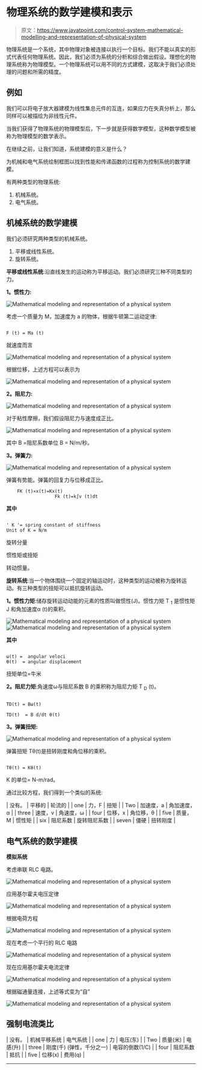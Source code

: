 # 物理系统的数学建模和表示

> 原文：<https://www.javatpoint.com/control-system-mathematical-modelling-and-representation-of-physical-system>

物理系统是一个系统，其中物理对象被连接以执行一个目标。我们不能以真实的形式代表任何物理系统。因此，我们必须为系统的分析和综合做出假设。理想化的物理系统称为物理模型。一个物理系统可以用不同的方式建模，这取决于我们必须处理的问题和所需的精度。

## 例如

我们可以将电子放大器建模为线性集总元件的互连，如果应力在失真分析上，那么同样可以被描绘为非线性元件。

当我们获得了物理系统的物理模型后，下一步就是获得数学模型，这种数学模型被称为物理模型的数学表示。

在继续之前，让我们知道，系统建模的意义是什么？

为机械和电气系统绘制框图以找到性能和传递函数的过程称为控制系统的数学建模。

有两种类型的物理系统:

1.  机械系统。
2.  电气系统。

## 机械系统的数学建模

我们必须研究两种类型的机械系统。

1.  平移或线性系统。
2.  旋转系统。

**平移或线性系统**:沿直线发生的运动称为平移运动。我们必须研究三种不同类型的力。

**1。惯性力:**

![Mathematical modeling and representation of a physical system](img/acdadf247b017d61cec4700a48c0a98f.png)

考虑一个质量为 M，加速度为 a 的物体，根据牛顿第二运动定律:

```

F (t) = Ma (t)

```

就速度而言

![Mathematical modeling and representation of a physical system](img/4c4291f76bf4cbb92ae3f87dd7bb2fe7.png)

根据位移，上述方程可以表示为

![Mathematical modeling and representation of a physical system](img/34dc1a62bd4106c9e632609e056a7f0f.png)

**2。阻尼力:**

![Mathematical modeling and representation of a physical system](img/91f36595b65c71a2600e998d702f9962.png)

对于粘性摩擦，我们假设阻尼力与速度成正比。

![Mathematical modeling and representation of a physical system](img/22358906e3a9ac78347d6621160c358f.png)

其中 B =阻尼系数单位 B = N/m/秒。

**3。弹簧力:**

![Mathematical modeling and representation of a physical system](img/9a1a693c3fca9c6008d3ff116926fb30.png)

弹簧有势能。弹簧的回复力与位移成正比。

```
    FK (t)∝x(t)=Kx(t)
                  Fk (t)=k∫v (t)dt

```

**其中**

```

' K '= spring constant of stiffness
Unit of K = N/m

```

旋转分量

惯性矩或扭矩

转动惯量。

**旋转系统**:当一个物体围绕一个固定的轴运动时，这种类型的运动被称为旋转运动。有三种类型的扭矩可以抵抗旋转运动。

**1。惯性力矩**:储存旋转运动动能的元素的性质叫做惯性(J)。惯性力矩 T <sub>1</sub> 是惯性矩 J 和角加速度α (t)的乘积。

![Mathematical modeling and representation of a physical system](img/e332ad26013ee14e171455b371041787.png)
![Mathematical modeling and representation of a physical system](img/2a4311cfd6e9a7bbd5c60fecff3ebfc7.png)

**其中**

```

ω(t) =  angular veloci
θ(t)  = angular displacement

```

扭矩单位=牛米

**2。阻尼力矩**:角速度ω与阻尼系数 B 的乘积称为阻尼力矩 T <sub>D</sub> (t)。

```

TD(t) = Bω(t)

TD(t)  = B d/dt θ(t)

```

**3。弹簧扭矩:**

![Mathematical modeling and representation of a physical system](img/24cb3e7b5a427effc463b8e4a08f081d.png)

弹簧扭矩 Tθ(t)是扭转刚度和角位移的乘积。

```

Tθ(t) = Kθ(t)

```

K 的单位= N-m/rad。

通过比较方程，我们得到一个类似的系统:

| 没有。 | 平移的 | 轮流的 |
| one | 力，F | 扭矩 |
| Two | 加速度，a | 角加速度，α |
| three | 速度，v | 角速度，ω |
| four | 位移，x | 角位移，θ |
| five | 质量，M | 惯性矩 |
| six | 阻尼系数 | 旋转阻尼系数 |
| seven | 僵硬 | 扭转刚度 |

## 电气系统的数学建模

**模拟系统**

考虑串联 RLC 电路。

![Mathematical modeling and representation of a physical system](img/5cfa0084db9173f209bcf10300174a49.png)

应用基尔霍夫电压定律

![Mathematical modeling and representation of a physical system](img/f53226f15329220c2e26f2fd95c0c769.png)

根据电荷方程

![Mathematical modeling and representation of a physical system](img/c1973feb9a5ddac4abd4bb5f6246970c.png)

现在考虑一个平行的 RLC 电路

![Mathematical modeling and representation of a physical system](img/a9b9b1ba7feb29cf0fca797a29366a3e.png)

现在应用基尔霍夫电流定律

![Mathematical modeling and representation of a physical system](img/201d5144e1598d2658bd0ece8f9ed8fb.png)

根据磁通量连接，上述等式变为“自”

![Mathematical modeling and representation of a physical system](img/2e8421162635e8ba37767f5cadf18154.png)

## 强制电流类比

| 没有。 | 机械平移系统 | 电气系统 |
| one | 力 | 电压(东) |
| Two | 质量(米) | 电感(升) |
| three | 刚度(千) (弹性，千分之一) | 电容的倒数(1/C) |
| four | 阻尼系数 | 抵抗 |
| five | 位移(x) | 费用(q) |

* * *